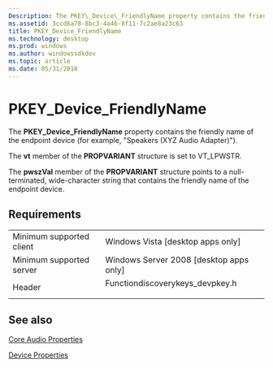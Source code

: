 ```yaml
---
Description: The PKEY\_Device\_FriendlyName property contains the friendly name of the endpoint device (for example, &\#0034;Speakers (XYZ Audio Adapter)&\#0034;).
ms.assetid: 3ccd6a78-8bc3-4a46-8f11-7c2ae8a23c63
title: PKEY_Device_FriendlyName
ms.technology: desktop
ms.prod: windows
ms.author: windowssdkdev
ms.topic: article
ms.date: 05/31/2018
---
```


# PKEY\_Device\_FriendlyName

The **PKEY\_Device\_FriendlyName** property contains the friendly name of the endpoint device (for example, "Speakers (XYZ Audio Adapter)").

The **vt** member of the **PROPVARIANT** structure is set to VT\_LPWSTR.

The **pwszVal** member of the **PROPVARIANT** structure points to a null-terminated, wide-character string that contains the friendly name of the endpoint device.

## Requirements



|                                     |                                                                                                             |
|-------------------------------------|-------------------------------------------------------------------------------------------------------------|
| Minimum supported client<br/> | Windows Vista \[desktop apps only\]<br/>                                                              |
| Minimum supported server<br/> | Windows Server 2008 \[desktop apps only\]<br/>                                                        |
| Header<br/>                   | <dl> <dt>Functiondiscoverykeys\_devpkey.h</dt> </dl> |



## See also

<dl> <dt>

[Core Audio Properties](core-audio-properties.md)
</dt> <dt>

[Device Properties](device-properties.md)
</dt> </dl>

 

 




